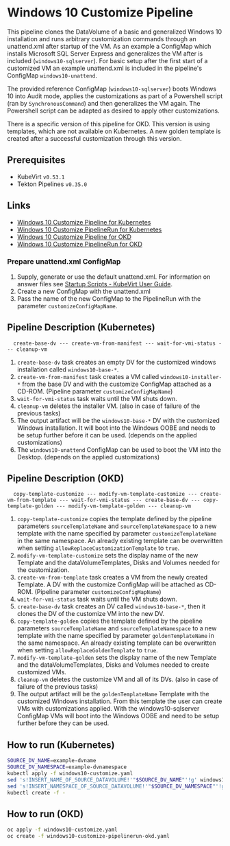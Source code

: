 # Windows 10 Customize Pipeline

This pipeline clones the DataVolume of a basic and generalized Windows 10 installation and runs arbitrary customization
commands through an unattend.xml after startup  of the VM. As an example a ConfigMap which installs Microsoft SQL
Server Express and generalizes the VM after is included (`windows10-sqlserver`). For basic setup after the first start
of a customized VM an example unattend.xml is included in the pipeline's ConfigMap `windows10-unattend`.

The provided reference ConfigMap (`windows10-sqlserver`) boots Windows 10 into Audit mode, applies the customizations as
part of a Powershell script (ran by `SynchronousCommand`) and then generalizes the VM again. The Powershell
script can be adapted as desired to apply other customizations.

There is a specific version of this pipeline for OKD. This version is using templates, which are not available on Kubernetes.
A new golden template is created after a successful customization through this version.

## Prerequisites

- KubeVirt `v0.53.1`
- Tekton Pipelines `v0.35.0`

## Links

- [Windows 10 Customize Pipeline for Kubernetes](https://github.com/kubevirt/tekton-tasks-operator/blob/main/data/tekton-pipelines/kubernetes/windows10-customize.yaml)
- [Windows 10 Customize PipelineRun for Kubernetes](windows10-customize-pipelinerun-kubernetes.yaml)
- [Windows 10 Customize Pipeline for OKD](https://github.com/kubevirt/tekton-tasks-operator/blob/main/data/tekton-pipelines/okd/windows10-customize.yaml)
- [Windows 10 Customize PipelineRun for OKD](windows10-customize-pipelinerun-okd.yaml)

### Prepare unattend.xml ConfigMap

1. Supply, generate or use the default unattend.xml.
   For information on answer files see [Startup Scripts - KubeVirt User Guide](https://kubevirt.io/user-guide/virtual_machines/startup_scripts/#sysprep).
2. Create a new ConfigMap with the unattend.xml
3. Pass the name of the new ConfigMap to the PipelineRun with the parameter `customizeConfigMapName`.

## Pipeline Description (Kubernetes)

```
  create-base-dv --- create-vm-from-manifest --- wait-for-vmi-status --- cleanup-vm
```

1. `create-base-dv` task creates an empty DV for the customized windows installation called `windows10-base-*`.
2. `create-vm-from-manifest` task creates a VM called `windows10-installer-*`
   from the base DV and with the customize ConfigMap attached as a CD-ROM. (Pipeline parameter `customizeConfigMapName`)
3. `wait-for-vmi-status` task waits until the VM shuts down.
4. `cleanup-vm` deletes the installer VM. (also in case of failure of the previous tasks)
5. The output artifact will be the `windows10-base-*` DV with the customized Windows installation.
   It will boot into the Windows OOBE and needs to be setup further before it can be used. (depends on the applied customizations)
6. The `windows10-unattend` ConfigMap can be used to boot the VM into the Desktop. (depends on the applied customizations)

## Pipeline Description (OKD)

```
  copy-template-customize --- modify-vm-template-customize --- create-vm-from-template --- wait-for-vmi-status --- create-base-dv --- copy-template-golden --- modify-vm-template-golden --- cleanup-vm
```

1. `copy-template-customize` copies the template defined by the pipeline parameters `sourceTemplateName` and `sourceTemplateNamespace`
    to a new template with the name specified by parameter `customizeTemplateName` in the same namespace.
    An already existing template can be overwritten when setting `allowReplaceCustomizationTemplate` to `true`.
2. `modify-vm-template-customize` sets the display name of the new Template and the dataVolumeTemplates, Disks and Volumes needed for the customization.
3. `create-vm-from-template` task creates a VM from the newly created Template.
   A DV with the customize ConfigMap will be attached as CD-ROM. (Pipeline parameter `customizeConfigMapName`)
4. `wait-for-vmi-status` task waits until the VM shuts down.
5. `create-base-dv` task creates an DV called `windows10-base-*`, then it clones the DV of the customize VM into the new DV.
6. `copy-template-golden` copies the template defined by the pipeline parameters `sourceTemplateName` and `sourceTemplateNamespace`
   to a new template with the name specified by parameter `goldenTemplateName` in the same namespace.
   An already existing template can be overwritten when setting `allowReplaceGoldenTemplate` to `true`.
7. `modify-vm-template-golden` sets the display name of the new Template and the dataVolumeTemplates, Disks and Volumes needed to create customized VMs.
8. `cleanup-vm` deletes the customize VM and all of its DVs. (also in case of failure of the previous tasks)
9. The output artifact will be the `goldenTemplateName` Template with the customized Windows installation.
   From this template the user can create VMs with customizations applied.
   With the windows10-sqlserver ConfigMap VMs will boot into the Windows OOBE and need to be setup further before they can be used.

## How to run (Kubernetes)

```bash
SOURCE_DV_NAME=example-dvname
SOURCE_DV_NAMESPACE=example-dvnamespace
kubectl apply -f windows10-customize.yaml
sed 's!INSERT_NAME_OF_SOURCE_DATAVOLUME!'"$SOURCE_DV_NAME"'!g' windows10-customize-pipelinerun-kubernetes.yaml | \
sed 's!INSERT_NAMESPACE_OF_SOURCE_DATAVOLUME!'"$SOURCE_DV_NAMESPACE"'!g' | \
kubectl create -f -
```

## How to run (OKD)

```bash
oc apply -f windows10-customize.yaml
oc create -f windows10-customize-pipelinerun-okd.yaml
```

